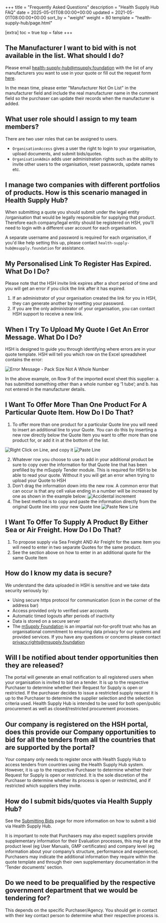 +++
title = "Frequently Asked Questions"
description = "Health Supply Hub FAQ"
date = 2025-05-01T08:00:00+00:00
updated = 2021-05-01T08:00:00+00:00
sort_by = "weight"
weight = 80
template = "health-supply-hub/page.html"

[extra]
toc = true
top = false
+++

## The Manufacturer I want to bid with is not available in the list. What should I do?

Please email health-supply-hub@msupply.foundation with the list of any manufacturers you want to use in your quote or fill out the request form [here](https://docs.google.com/forms/d/e/1FAIpQLScv8Mmin1SXuJwD7MDALEYb648Nrb_XvLpBUer8YIhdwR9NpA/viewform?usp=sf_link).

In the mean time, please enter "Manufacturer Not On List" in the manufacturer field and include the real manufacturer name in the comment field so the purchaser can update their records when the manufacturer is added.

## What user role should I assign to my team members?

There are two user roles that can be assigned to users.

- `OrganisationAccess` gives a user the right to login to your organisation, upload documents, and submit bids/quotes.
- `OrganisationAdmin` adds user administration rights such as the ability to invite other users to the organisation, reset passwords, update names etc.

## I manage two companies with different portfolios of products. How is this scenario managed in Health Supply Hub?

When submitting a quote you should submit under the legal entity /organisation that would be legally responsible for supplying that product.
Therefore each company/legal entity should be registered on HSH, you'll need to login with a different user account for each organisation.

A separate username and password is required for each organisation, if you'd like help setting this up, please contact `health-supply-hub@msupply.foundation` for assistance.

## My Personalised Link To Register Has Expired. What Do I Do?

Please note that the HSH invite link expires after a short period of time and you will get an error if you click the link after it has expired.

1. If an administrator of your organisation created the link for you in HSH, they can generate another by resetting your password.
2. If you are the only administrator of your organisation, you can contact HSH support to receive a new link.

## When I Try To Upload My Quote I Get An Error Message. What Do I Do?

HSH is designed to guide you through identifying where errors are in your quote template. HSH will tell you which row on the Excel spreadsheet contains the error:

![Error Message - Pack Size Not A Whole Number](/health-supply-hub/images/faq_import_error.png)

In the above example, on Row 9 of the imported excel sheet this supplier:
a. has submitted something other than a whole number eg ‘1 tube’; and
b. has not entered in the manufacturer details.

## I Want To Offer More Than One Product For A Particular Quote Item. How Do I Do That?

1. To offer more than one product for a particular Quote line you will need to insert an additional line to your Quote. You can do this by inserting a new row directly below the Quote Item you want to offer more than one product for, or add it in at the bottom of the list.

![Right Click on Line, and copy it](/health-supply-hub/images/faq_duplicate_line_1.png)
![Paste Line](/health-supply-hub/images/faq_duplicate_line_2.png)

2. Whatever row you choose to use to add in your additional product be sure to copy over the information for that Quote line that has been prefilled by the mSupply Tender module. This is required for HSH to be able to read your quote. Without it you will get an error when trying to upload your Quote to HSH
3. Don’t drag the information down into the new row. A common error that can occur is that any cell value ending in a number will be increased by one as shown in the example below:
   ![Accidental increment](/health-supply-hub/images/faq_duplicate_line_3.png)
4. The best method is to copy and paste the information directly from the original Quote line into your new Quote line
   ![Paste New Line](/health-supply-hub/images/faq_duplicate_line_4.png)

## I Want To Offer To Supply A Product By Either Sea or Air Freight. How Do I Do That?

1. To propose supply via Sea Freight AND Air Freight for the same item you will need to enter in two separate Quotes for the same product.
2. See the section above on how to enter in an additional quote for the same Quote Item

## How do I know my data is secure?

We understand the data uploaded in HSH is sensitive and we take data security seriously by:

- Using secure https protocol for communication (icon in the corner of the address bar)
- Access provided only to verified user accounts
- Automatic timed logouts after periods of inactivity
- Data is stored on a secure server
- The [mSupply Foundation](https://msupply.foundation) is an impartial not-for-profit trust who has an organisational commitment to ensuring data privacy for our systems and provided services. If you have any questions or concerns please contact privacy.rights@msupply.foundation

## Will I be notified about tender opportunities then they are released?

The portal will generate an email notification to all registered users when your organisation is invited to bid on a tender.
It is up to the respective Purchaser to determine whether their Request for Supply is open or restricted.
If the purchaser decides to issue a restricted supply request it is up to the Purchaser to determine the supplier selection and the selection criteria used.
Health Supply Hub is intended to be used for both open/public procurement as well as closed/restricted procurement processes.

## Our company is registered on the HSH portal, does this provide our Company opportunities to bid for all the tenders from all the countries that are supported by the portal?

Your company only needs to register once with Health Supply Hub to access tenders from countries using the Health Supply Hub system.
However, it is up to the respective Purchaser to determine whether their Request for Supply is open or restricted.
It is the sole discretion of the Purchaser to determine whether its process is open or restricted, and if restricted which suppliers they invite.

## How do I submit bids/quotes via Health Supply Hub?

See the [Submitting Bids](/health-supply-hub/submitting-bids/) page for more information on how to submit a bid via Health Supply Hub.

It is important to note that Purchasers may also expect suppliers provide supplementary information for their Evaluation processes, this may be at the product level (eg User Manuals, GMP certificates) and company level (eg information about your company’s structure, performance and experience). Purchasers may indicate the additional information they require within the quote template and through their own supplementary documentation in the ‘Tender documents’ section.

## Do we need to be prequalified by the respective government department that we would be tendering for?

This depends on the specific Purchaser/Agency. You should get in contact with their key contact person to determine what their respective process is.
